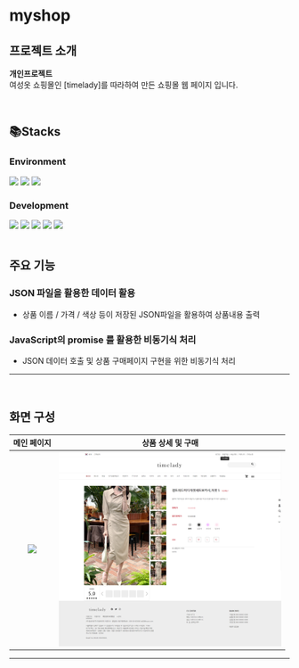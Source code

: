 # myshop


## 프로젝트 소개
 **개인프로젝트** <br/>
여성옷 쇼핑몰인 [timelady]를 따라하여 만든 쇼핑몰 웹 페이지 입니다.

<br>


## 📚Stacks

### Environment
<div align="left">
  <img src="https://img.shields.io/badge/Visual Studio Code-007ACC?style=for-the-badge&logo=VisualStudioCode&logoColor=white" />
  <img src="https://img.shields.io/badge/Git-F05032?style=for-the-badge&logo=Git&logoColor=white" />
  <img src="https://img.shields.io/badge/GitHub-181717?style=for-the-badge&logo=GitHub&logoColor=white" />
</div>             


### Development
<div align="left">
  <img src="https://img.shields.io/badge/HTML5-E34F26?style=for-the-badge&logo=HTML5&logoColor=white"/>
  <img src="https://img.shields.io/badge/CSS3-1572B6?style=for-the-badge&logo=CSS3&logoColor=white"/>
  <img src="https://img.shields.io/badge/Bootstrap-7952B3?style=for-the-badge&logo=Bootstrap&logoColor=white" />
  <img src="https://img.shields.io/badge/JavaScript-F7DF1E?style=for-the-badge&logo=JavaScript&logoColor=white"/>
  <img src="https://img.shields.io/badge/JSON-000000?style=for-the-badge&logo=JSON&logoColor=white"/>
</div> 

<br>

## 주요 기능



###  JSON 파일을 활용한 데이터 활용
- 상품 이름 / 가격 / 색상 등이 저장된 JSON파일을 활용하여 상품내용 출력

###  JavaScript의 promise 를 활용한 비동기식 처리
- JSON 데이터 호출 및 상품 구매페이지 구현을 위한 비동기식 처리

---
<br>

## 화면 구성


| 메인 페이지 | 상품 상세 및 구매 |
| :----: | :----: |
| <img width="400" src="https://github.com/leehaebin/myshop/blob/main/images/indexview.png"/> |  <img width="400" src="https://github.com/leehaebin/myshop/blob/main/images/mainview.png"/>  | 

---
